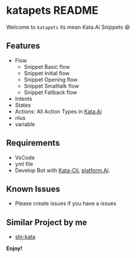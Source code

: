 # katapets README

Welcome to ```katapets``` its mean Kata.Ai Snippets 😆

## Features
  - Flow
    - Snippet Basic flow
    - Snippet Initial flow
    - Snippet Opening flow
    - Snippet Smalltalk flow
    - Snippet Fallback flow
  - Intents
  - States
  - Actions: All Action Types in [Kata.Ai](https://docs.kata.ai/kata-ml/action-type/)
  - nlus
  - variable

## Requirements
  - VsCode
  - yml file
  - Develop Bot with [Kata-Cli](https://github.com/kata-ai/kata-cli), [platform.Ai](https://platform.kata.ai/).

## Known Issues
  - Please create issues if you have a issues

## Similar Project by me
  - [shi-kata](https://github.com/Shiyinq/shi-kata)


**Enjoy!**
